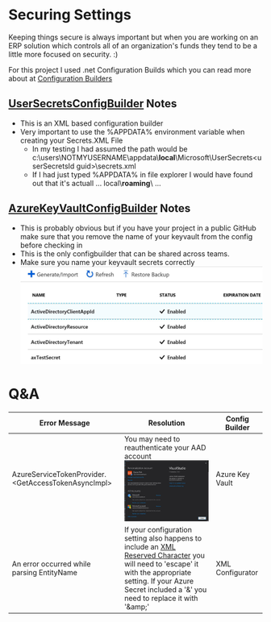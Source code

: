 # Securing Settings 
Keeping things secure is always important but when you are working on an ERP solution which controls all of an organization's funds they tend to be a little more focused on security. :)

For this project I used .net Configuration Builds which you can read more about at [Configuration Builders](https://github.com/aspnet/MicrosoftConfigurationBuilders/blob/master/README.md)

## [UserSecretsConfigBuilder](https://github.com/aspnet/MicrosoftConfigurationBuilders/blob/master/README.md#usersecretsconfigbuilder) Notes 

- This is an XML based configuration builder
- Very important to use the %APPDATA% environment variable when creating your Secrets.XML File
  - In my testing I had assumed the path would be c:\users\NOTMYUSERNAME\appdata\\**local**\\Microsoft\UserSecrets\<userSecretsId guid>\secrets.xml
  - If I had just typed %APPDATA% in file explorer I would have found out that it's actuall ...  local\\**roaming**\\ ...

## [AzureKeyVaultConfigBuilder](https://github.com/aspnet/MicrosoftConfigurationBuilders/blob/master/README.md#azurekeyvaultconfigbuilder) Notes

- This is probably obvious but if you have your project in a public GitHub make sure that you remove the name of your keyvault from the config before checking in
- This is the only configbuilder that can be shared across teams.
- Make sure you name your keyvault secrets correctly
![keyvault secret names](./images/keyvaultsecrets.JPG)

# Q&A

| Error Message | Resolution | Config Builder |
| --- | --- | --- |
|AzureServiceTokenProvider.\<GetAccessTokenAsyncImpl\>|You may need to reauthenticate your AAD account ![Refresh AD Account](./images/refreshAAD.JPG)| Azure Key Vault|
|An error occurred while parsing EntityName |If your configuration setting also happens to include an [XML Reserved Character](https://www.w3resource.com/xml/reserved-markup-characters.php) you will need to 'escape' it with the appropriate setting. If your Azure Secret included a '\&' you need to replace it with '\&amp;'   |XML Configurator|